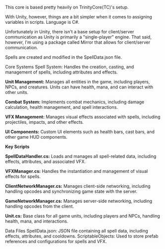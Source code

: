 This core is based pretty heavily on TrinityCore(TC)'s setup.

With Unity, however, things are a bit simpler when it comes to assigning variables in scripts. Language is C#.

Unfortunately in Unity, there isn't a base setup for client/server communication as Unity is primarily a "single-player" engine.
That said, however, I'm using a package called Mirror that allows for client/server communication.

Spells are created and modified in the SpellData.json file.

Core Systems
Spell System: Handles the creation, casting, and management of spells, including attributes and effects.


**Unit Management:** Manages all entities in the game, including players, NPCs, and creatures. Units can have health, mana, and can interact with other units.


**Combat System:** Implements combat mechanics, including damage calculation, health management, and spell interactions.


**VFX Management:** Manages visual effects associated with spells, including projectiles, impacts, and other effects.


**UI Components:** Custom UI elements such as health bars, cast bars, and other game HUD components.


****Key Scripts****


**SpellDataHandler.cs:** Loads and manages all spell-related data, including effects, attributes, and associated VFX.


**VFXManager.cs:** Handles the instantiation and management of visual effects for spells.


**ClientNetworkManager.cs:** Manages client-side networking, including handling opcodes and synchronizing game state with the server.


**GameNetworkManager.cs:** Manages server-side networking, including handling opcodes from the client.


**Unit.cs:** Base class for all game units, including players and NPCs, handling health, mana, and interactions.


Data Files
SpellData.json: JSON file containing all spell data, including effects, attributes, and cooldowns.
ScriptableObjects: Used to store prefab references and configurations for spells and VFX.
